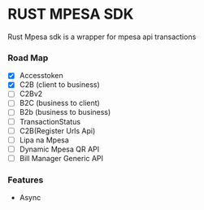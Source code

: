 # RUST MPESA SDK
 Rust Mpesa sdk is a wrapper for mpesa api transactions
### Road Map
- [X] Accesstoken
- [X] C2B (client to business)
- [ ] C2Bv2
- [ ] B2C (business to client)
- [ ] B2b (business to business)
- [ ] TransactionStatus
- [ ] C2B(Register Urls Api)
- [ ] Lipa na Mpesa
- [ ] Dynamic Mpesa QR API
- [ ] Bill Manager Generic API

### Features
- Async

